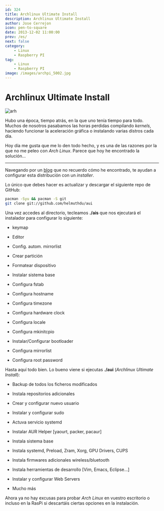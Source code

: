 ```yaml
---
id: 324
title: Archlinux Ultimate Install
description: Archlinux Ultimate Install
author: Jose Cerrejon
icon: pen-to-square
date: 2013-12-02 11:00:00
prev: /es/
next: false
category:
    - Linux
    - Raspberry PI
tag:
    - Linux
    - Raspberry PI
image: /images/archpi_5002.jpg
---
```


# Archlinux Ultimate Install

![arh](/images/archpi_5002.jpg)

Hubo una época, tiempo atrás, en la que uno tenía tiempo para todo. Muchos de nosotros pasabamos las horas perdidas compilando _kernels_, haciendo funcionar la aceleración gráfica o instalando varias distros cada día.

Hoy día me gusta que me lo den todo hecho, y es una de las razones por la que no me peleo con _Arch Linux_. Parece que hoy he encontrado la solución...

---

Navegando por un [blog](https://www.n0where.net/archlinux-ultimate-install-script/) que no recuerdo cómo he encontrado, te ayudan a configurar esta distribución con un _installer_.

Lo único que debes hacer es actualizar y descargar el siguiente repo de GitHub:

```bash
pacman -Syu && pacman -S git
git clone git://github.com/helmuthdu/aui
```

Una vez accedes al directorio, tecleamos **./ais** que nos ejecutará el instalador para configurar lo siguiente:

-   keymap

-   Editor

-   Config. autom. mirrorlist

-   Crear partición

-   Formatear dispositivo

-   Instalar sistema base

-   Configura fstab

-   Configura hostname

-   Configura timezone

-   Configura hardware clock

-   Configura locale

-   Configura mkinitcpio

-   Instalar/Configurar bootloader

-   Configura mirrorlist

-   Configura root password

Hasta aquí todo bien. Lo bueno viene si ejecutas **./aui** (_Archlinux Ultimate Install_):

-   Backup de todos los ficheros modificados

-   Instala repositorios adicionales

-   Crear y configurar nuevo usuario

-   Instalar y configurar sudo

-   Actuva servicio systemd

-   Instalar AUR Helper [yaourt, packer, pacaur]

-   Instala sistema base

-   Instala systemd, Preload, Zram, Xorg, GPU Drivers, CUPS

-   Instala firmwares adicionales wireless/bluetooth

-   Instala herramientas de desarrollo [Vim, Emacs, Eclipse...]

-   Instalar y configurar Web Servers

-   Mucho más

Ahora ya no hay excusas para probar _Arch Linux_ en vuestro escritorio o incluso en la RasPi si descartáis ciertas opciones en la instalación.
